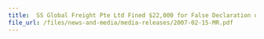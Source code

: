 ```yaml
---
title: 	SS Global Freight Pte Ltd Fined $22,000 for False Declaration on Clothing Exports
file_url: /files/news-and-media/media-releases/2007-02-15-MR.pdf
---
```

